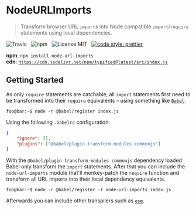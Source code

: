 # NodeURLImports

> Transform browser URL `import`s into Node compatible `import`/`require` statements using local dependencies. 

![Travis](http://img.shields.io/travis/Wildhoney/NodeURLImports.svg?style=for-the-badge)
&nbsp;
![npm](http://img.shields.io/npm/v/node-url-imports.svg?style=for-the-badge)
&nbsp;
![License MIT](http://img.shields.io/badge/license-mit-lightgrey.svg?style=for-the-badge)
&nbsp;
[![code style: prettier](https://img.shields.io/badge/code_style-prettier-ff69b4.svg?style=for-the-badge)](https://github.com/prettier/prettier)

**npm**: `npm install node-url-imports`
<br />
**cdn**: [`https://cdn.jsdelivr.net/npm/typified@latest/src/index.js`](https://cdn.jsdelivr.net/npm/typified@latest/src/index.js)

## Getting Started

As only `require` statements are catchable, all `import` statements first need to be transformed into their `require` equivalents &ndash; using something like [`Babel`](https://github.com/babel/babel).

```console
foo@bar:~$ node -r @babel/register index.js
```

Using the following `.babelrc` configuration:

```json
{
    "ignore": [],
    "plugins": ["@babel/plugin-transform-modules-commonjs"]
}
```

With the `@babel/plugin-transform-modules-commonjs` dependency loaded Babel only transform the `import` statements. After that you can include the `node-url-imports` module that'll monkey-patch the `require` function and transform all URL imports into their local dependency equivalents.

```console
foo@bar:~$ node -r @babel/register -r node-url-imports index.js
```

Afterwards you can include other transpilers such as [`esm`](https://github.com/standard-things/esm).

